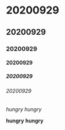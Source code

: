 # 20200929
## 20200929
### 20200929
#### 20200929
##### 20200929
###### 20200929

*hungry*
_hungry_

**hungry**
__hungry__
